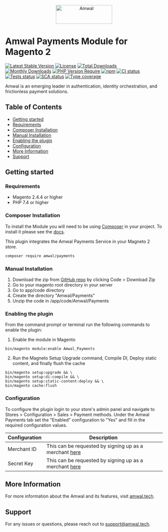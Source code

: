 <p align="center">
  <a href="https://amwal.tech/?utm_source=github&utm_medium=logo" target="_blank">
    <img src="https://uploads-ssl.webflow.com/62294ce746440b7bc08b4fc5/624352eb48193d537d329386_1-2-p-500.png" alt="Amwal" width="180" height="60">
  </a>
</p>

# Amwal Payments Module for Magento 2

[![Latest Stable Version](https://poser.pugx.org/amwal/payments/v/stable)](https://packagist.org/packages/amwal/payments)
[![License](https://poser.pugx.org/amwal/payments/license)](https://packagist.org/packages/amwal/payments)
[![Total Downloads](https://poser.pugx.org/amwal/payments/downloads)](https://packagist.org/packages/amwal/payments)
[![Monthly Downloads](https://poser.pugx.org/amwal/payments/d/monthly)](https://packagist.org/packages/amwal/payments)
[![PHP Version Require](http://poser.pugx.org/amwal/payments/require/php)](https://packagist.org/packages/amwal/payments)
[![npm](https://img.shields.io/npm/v/amwal-magento-react-button)](https://www.npmjs.com/package/amwal-magento-react-button)
[![CI status](https://github.com/amwal-tech/amwal-magento/actions/workflows/ci.yml/badge.svg?branch=Add-PHPUnit)](https://github.com/amwal-tech/amwal-magento/actions)
[![Tests status](https://github.com/amwal-tech/amwal-magento/actions/workflows/tests.yml/badge.svg?branch=Add-PHPUnit)](https://github.com/amwal-tech/amwal-magento/actions)
[![SCA status](https://github.com/amwal-tech/amwal-magento/actions/workflows/sca.yml/badge.svg?branch=Add-PHPUnit)](https://github.com/amwal-tech/amwal-magento/actions)
[![Type coverage](https://shepherd.dev/github/amwal-tech/amwal-magento/coverage.svg)](https://shepherd.dev/github/amwal-tech/amwal-magento)

Amwal is an emerging leader in authentication, identity orchestration, and frictionless payment solutions.

## Table of Contents
  - [Getting started](#getting-started)
  - [Requirements](#requirements)
  - [Composer Installation](#composer-installation)
  - [Manual Installation](#manual-installation)
  - [Enabling the plugin](#enabling-the-plugin)
  - [Configuration](#configuration)
  - [More Information](#more-information)
  - [Support](#support)

## Getting started

### Requirements
- Magento 2.4.4 or higher
- PHP 7.4 or higher

### Composer Installation
To install the Module you will need to be using [Composer]([https://getcomposer.org/)
in your project. To install it please see the [docs](https://getcomposer.org/download/).

This plugin integrates the Amwal Payments Service in your Magneto 2 store.
```bash
composer require amwal/payments
```

### Manual Installation
1. Download the zip from  [GitHub repo]([https://github.com/amwal-tech/amwal-magento/]) by clicking Code > Download Zip
2. Go to your magento root directory in your server
3. Go to app/code directory
4. Create the directory "Amwal/Payments"
5.  Unzip the code in <your-magento-root>/app/code/Amwal/Payments


### Enabling the plugin

From the command prompt or terminal run the following commands to enable the plugin:

1. Enable the module in Magento
```shell
bin/magento module:enable Amwal_Payments
```

2. Run the Magneto Setup Upgrade command, Compile DI, Deploy static content, and finally flush the cache
```shell
bin/magento setup:upgrade && \
bin/magento setup:di:compile && \
bin/magento setup:static-content:deploy && \
bin/magento cache:flush
```

### Configuration
To configure the plugin login to your store's admin panel and navigate to Stores > Configuration > Sales > Payment methods. 
Under the Amwal Payments tab set the "Enabled" configuration to "Yes" and fill in the required configuration values.

| Configuration            | Description                                                                                                                                                                                     |
|--------------------------|-------------------------------------------------------------------------------------------------------------------------------------------------------------------------------------------------|
| Merchant ID              | This can be requested by signing up as a merchant [here](https://merchant.sa.amwal.tech/)                                                                                                       |
| Secret Key               | This can be requested by signing up as a merchant [here](https://merchant.sa.amwal.tech/)                                                                                                       |


## More Information
For more information about the Amwal and its features, visit [amwal.tech](https://amwal.tech).

## Support
For any issues or questions, please reach out to [support@amwal.tech](mailto:support@amwal.tech).
